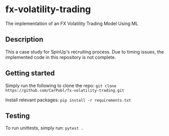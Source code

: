 # fx-volatility-trading
The implementation of an FX Volatility Trading Model Using ML

## Description
This a case study for SpinUp's recruiting process. Due to timing issues, the implemented code in this repository is not complete.

## Getting started
Simply run the following to clone the repo:
```git clone https://github.com/CarPobl/fx-volatility-trading.git```

Install relevant packages:
```pip install -r requirements.txt```

## Testing
To run unittests, simply run:
```pytest .```